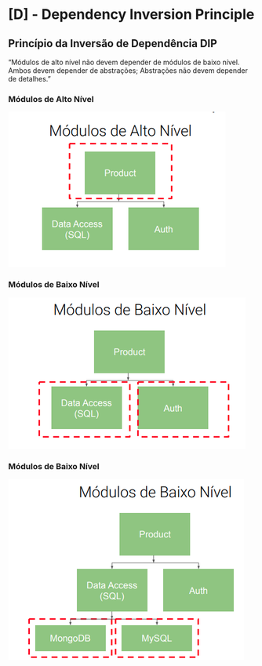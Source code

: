 # [D] - Dependency Inversion Principle
## Princípio da Inversão de Dependência DIP

“Módulos de alto nível não devem depender de módulos
de baixo nível. Ambos devem depender de abstrações;
Abstrações não devem depender de detalhes.”

### **Módulos de Alto Nível**
![](./img/image1.png)
### **Módulos de Baixo Nível**
![](./img/image2.png)
### **Módulos de Baixo Nível**
![](./img/image3.png)